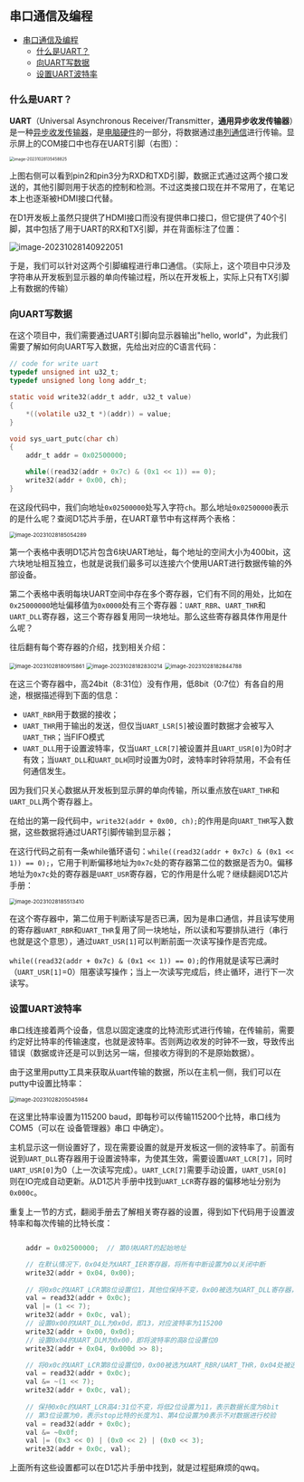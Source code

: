 

## 串口通信及编程

- [串口通信及编程](#串口通信及编程)
	- [什么是UART？](#什么是uart)
	- [向UART写数据](#向uart写数据)
	- [设置UART波特率](#设置uart波特率)


### 什么是UART？

**UART**（Universal Asynchronous Receiver/Transmitter，**通用异步收发传输器**）是一种[异步收发传输器](https://zh.wikipedia.org/wiki/异步串行通信)，是[电脑硬件](https://zh.wikipedia.org/wiki/电脑硬件)的一部分，将数据通过[串列通信](https://zh.wikipedia.org/wiki/串列通訊)进行传输。显示屏上的COM接口中也存在UART引脚（右图）：

<img src="img/image-20231028135458825.png" alt="image-20231028135458825" style="zoom:50%;" />

上图右侧可以看到pin2和pin3分为RXD和TXD引脚，数据正式通过这两个接口发送的，其他引脚则用于状态的控制和检测。不过这类接口现在并不常用了，在笔记本上也逐渐被HDMI接口代替。

在D1开发板上虽然只提供了HDMI接口而没有提供串口接口，但它提供了40个引脚，其中包括了用于UART的RX和TX引脚，并在背面标注了位置：

![image-20231028140922051](img/image-20231028140922051.png)

于是，我们可以针对这两个引脚编程进行串口通信。（实际上，这个项目中只涉及字符串从开发板到显示器的单向传输过程，所以在开发板上，实际上只有TX引脚上有数据的传输）

### 向UART写数据

在这个项目中，我们需要通过UART引脚向显示器输出"hello, world"，为此我们需要了解如何向UART写入数据，先给出对应的C语言代码：

```c
// code for write uart
typedef unsigned int u32_t;
typedef unsigned long long addr_t;

static void write32(addr_t addr, u32_t value)
{
	*((volatile u32_t *)(addr)) = value;
}

void sys_uart_putc(char ch)
{
	addr_t addr = 0x02500000;

	while((read32(addr + 0x7c) & (0x1 << 1)) == 0);
	write32(addr + 0x00, ch);
}
```

在这段代码中，我们向地址`0x02500000`处写入字符`ch`。那么地址`0x02500000`表示的是什么呢？查阅D1芯片手册，在UART章节中有这样两个表格：

<img src="img/image-20231028185054289.png" alt="image-20231028185054289" style="zoom:67%;" />

第一个表格中表明D1芯片包含6块UART地址，每个地址的空间大小为400bit，这六块地址相互独立，也就是说我们最多可以连接六个使用UART进行数据传输的外部设备。

第二个表格中表明每块UART空间中存在多个寄存器，它们有不同的用处，比如在`0x25000000`地址偏移值为`0x0000`处有三个寄存器：`UART_RBR`、`UART_THR`和`UART_DLL`寄存器，这三个寄存器复用同一块地址。那么这些寄存器具体作用是什么呢？

往后翻有每个寄存器的介绍，找到相关介绍：

<img src="img/image-20231028180915861.png" alt="image-20231028180915861" style="zoom: 67%;" />

<img src="img/image-20231028182830214.png" alt="image-20231028182830214" style="zoom: 67%;" />

<img src="img/image-20231028182844788.png" alt="image-20231028182844788" style="zoom:67%;" />

在这三个寄存器中，高24bit（8:31位）没有作用，低8bit（0:7位）有各自的用途，根据描述得到下面的信息：

+ `UART_RBR`用于数据的接收；
+ `UART_THR`用于输出的发送，但仅当`UART_LSR[5]`被设置时数据才会被写入`UART_THR`；当FIFO模式
+ `UART_DLL`用于设置波特率，仅当`UART_LCR[7]`被设置并且`UART_USR[0]`为0时才有效；当`UART_DLL`和`UART_DLH`同时设置为0时，波特率时钟将禁用，不会有任何通信发生。

因为我们只关心数据从开发板到显示屏的单向传输，所以重点放在`UART_THR`和`UART_DLL`两个寄存器上。

在给出的第一段代码中，`write32(addr + 0x00, ch);`的作用是向`UART_THR`写入数据，这些数据将通过UART引脚传输到显示器；

在这行代码之前有一条while循环语句：`while((read32(addr + 0x7c) & (0x1 << 1)) == 0);`，它用于判断偏移地址为`0x7c`处的寄存器第二位的数据是否为0。偏移地址为`0x7c`处的寄存器是`UART_USR`寄存器，它的作用是什么呢？继续翻阅D1芯片手册：

<img src="img/image-20231028185513410.png" alt="image-20231028185513410" style="zoom:67%;" />

在这个寄存器中，第二位用于判断读写是否已满，因为是串口通信，并且读写使用的寄存器`UART_RBR`和`UART_THR`复用了同一块地址，所以读和写要排队进行（串行也就是这个意思），通过`UART_USR[1]`可以判断前面一次读写操作是否完成。

`while((read32(addr + 0x7c) & (0x1 << 1)) == 0);`的作用就是读写已满时（`UART_USR[1]`=0）阻塞读写操作；当上一次读写完成后，终止循环，进行下一次读写。

### 设置UART波特率

串口线连接着两个设备，信息以固定速度的比特流形式进行传输，在传输前，需要约定好比特率的传输速度，也就是波特率。否则两边收发的时钟不一致，导致传出错误（数据或许还是可以到达另一端，但接收方得到的不是原始数据）。

由于这里用putty工具来获取从uart传输的数据，所以在主机一侧，我们可以在putty中设置比特率：

<img src="img/image-20231028205045984.png" alt="image-20231028205045984" style="zoom:67%;" />

在这里比特率设置为115200 baud，即每秒可以传输115200个比特，串口线为COM5（可以在 设备管理器》串口 中确定）。

主机显示这一侧设置好了，现在需要设置的就是开发板这一侧的波特率了。前面有说到`UART_DLL`寄存器用于设置波特率，为使其生效，需要设置`UART_LCR[7]`，同时`UART_USR[0]`为0（上一次读写完成）。`UART_LCR[7]`需要手动设置，`UART_USR[0]`则在IO完成自动更新。从D1芯片手册中找到`UART_LCR`寄存器的偏移地址分别为`0x000c`。

重复上一节的方式，翻阅手册去了解相关寄存器的设置，得到如下代码用于设置波特率和每次传输的比特长度：

```c

	addr = 0x02500000;	// 第0块UART的起始地址

	// 在默认情况下，0x04处为UART_IER寄存器，将所有中断设置为0以关闭中断
	write32(addr + 0x04, 0x00);
	
	// 将0x0c的UART_LCR第8位设置位1，其他位保持不变，0x00被选为UART_DLL寄存器，0x04被选为UART_DLH寄存器
	val = read32(addr + 0x0c);
	val |= (1 << 7);
	write32(addr + 0x0c, val);
	// 设置0x00的UART_DLL为0x0d，即13，对应波特率为115200
	write32(addr + 0x00, 0x0d);
	// 设置0x04的UART_DLM为0x00，即将波特率的高8位设置位0
	write32(addr + 0x04, 0x000d >> 8);

	// 将0x0c的UART_LCR第8位设置位0，0x00被选为UART_RBR/UART_THR，0x04处被选为UART_IER
	val = read32(addr + 0x0c);
	val &= ~(1 << 7);
	write32(addr + 0x0c, val);
	
    // 保持0x0c的UART_LCR高4:31位不变，将低2位设置为11，表示数据长度为8bit
    // 第3位设置为0，表示stop比特的长度为1、第4位设置为0表示不对数据进行校验
	val = read32(addr + 0x0c);
	val &= ~0x0f;
	val |= (0x3 << 0) | (0x0 << 2) | (0x0 << 3);
    write32(addr + 0x0c, val);
```

上面所有这些设置都可以在D1芯片手册中找到，就是过程挺麻烦的qwq。









